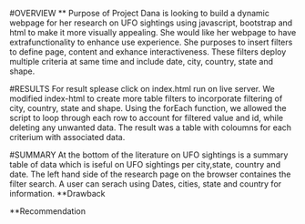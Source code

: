 #OVERVIEW
** Purpose of Project
Dana is looking to build a dynamic webpage for her research on UFO sightings using javascript, bootstrap and html to make it more visually appealing. She would like her webpage to have extrafunctionality to enhance use experience. She purposes to insert filters to define page, content and exhance interactiveness. These  filters deploy multiple criteria at same time and include date, city, country, state and shape.

#RESULTS
For result splease click on index.html run on live server.
We modified index-html to create more table filters to incorporate filtering of city, country, state and shape. Using the forEach function, we allowed the script to loop through each row to account for filtered value and id, while deleting any unwanted data. 
The result was a table with coloumns for each criterium with associated data. 


#SUMMARY
At the bottom of the literature on UFO sightings is a summary table of data which is iseful on UFO sightings per city,state, country and date.
The left hand side of the research page on the browser containes the filter search. A user can serach using Dates, cities, state and country for information.
**Drawback


**Recommendation



